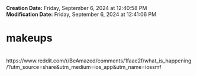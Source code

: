 <div><b>Creation Date:</b> Friday, September 6, 2024 at 12:40:58 PM<br></div>
<div><b>Modification Date:</b> Friday, September 6, 2024 at 12:41:06 PM<br></div>
<div><h1>makeups</h1></div>
<div><br></div>
<div>https://www.reddit.com/r/BeAmazed/comments/1faae2f/what_is_happening/?utm_source=share&amputm_medium=ios_app&amputm_name=iossmf</div>

